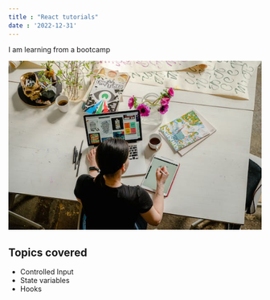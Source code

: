 ```yaml
---
title : "React tutorials"
date : '2022-12-31'
---
```

I am learning from a bootcamp

![](tech.jpeg)

## Topics covered
- Controlled Input
- State variables
- Hooks